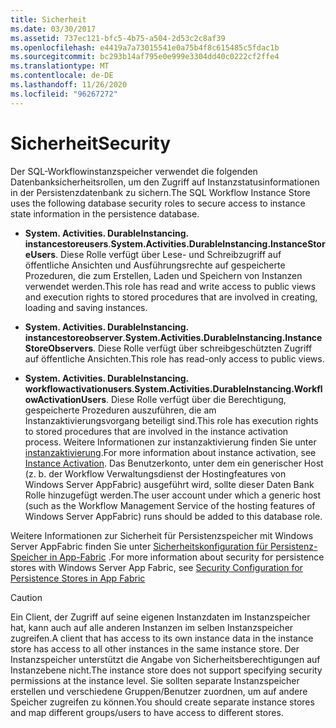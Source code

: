 ```yaml
---
title: Sicherheit
ms.date: 03/30/2017
ms.assetid: 737ec121-bfc5-4b75-a504-2d53c2c8af39
ms.openlocfilehash: e4419a7a73015541e0a75b4f8c615485c5fdac1b
ms.sourcegitcommit: bc293b14af795e0e999e3304dd40c0222cf2ffe4
ms.translationtype: MT
ms.contentlocale: de-DE
ms.lasthandoff: 11/26/2020
ms.locfileid: "96267272"
---
```

# <a name="security"></a><span data-ttu-id="b1240-102">Sicherheit</span><span class="sxs-lookup"><span data-stu-id="b1240-102">Security</span></span>

<span data-ttu-id="b1240-103">Der SQL-Workflowinstanzspeicher verwendet die folgenden Datenbanksicherheitsrollen, um den Zugriff auf Instanzstatusinformationen in der Persistenzdatenbank zu sichern.</span><span class="sxs-lookup"><span data-stu-id="b1240-103">The SQL Workflow Instance Store uses the following database security roles to secure access to instance state information in the persistence database.</span></span>  
  
- <span data-ttu-id="b1240-104">**System. Activities. DurableInstancing. instancestoreusers**.</span><span class="sxs-lookup"><span data-stu-id="b1240-104">**System.Activities.DurableInstancing.InstanceStoreUsers**.</span></span> <span data-ttu-id="b1240-105">Diese Rolle verfügt über Lese- und Schreibzugriff auf öffentliche Ansichten und Ausführungsrechte auf gespeicherte Prozeduren, die zum Erstellen, Laden und Speichern von Instanzen verwendet werden.</span><span class="sxs-lookup"><span data-stu-id="b1240-105">This role has read and write access to public views and execution rights to stored procedures that are involved in creating, loading and saving instances.</span></span>  
  
- <span data-ttu-id="b1240-106">**System. Activities. DurableInstancing. instancestoreobserver**.</span><span class="sxs-lookup"><span data-stu-id="b1240-106">**System.Activities.DurableInstancing.InstanceStoreObservers**.</span></span> <span data-ttu-id="b1240-107">Diese Rolle verfügt über schreibgeschützten Zugriff auf öffentliche Ansichten.</span><span class="sxs-lookup"><span data-stu-id="b1240-107">This role has read-only access to public views.</span></span>  
  
- <span data-ttu-id="b1240-108">**System. Activities. DurableInstancing. workflowactivationusers**.</span><span class="sxs-lookup"><span data-stu-id="b1240-108">**System.Activities.DurableInstancing.WorkflowActivationUsers**.</span></span> <span data-ttu-id="b1240-109">Diese Rolle verfügt über die Berechtigung, gespeicherte Prozeduren auszuführen, die am Instanzaktivierungsvorgang beteiligt sind.</span><span class="sxs-lookup"><span data-stu-id="b1240-109">This role has execution rights to stored procedures that are involved in the instance activation process.</span></span> <span data-ttu-id="b1240-110">Weitere Informationen zur instanzaktivierung finden Sie unter [instanzaktivierung](instance-activation.md).</span><span class="sxs-lookup"><span data-stu-id="b1240-110">For more information about instance activation, see [Instance Activation](instance-activation.md).</span></span> <span data-ttu-id="b1240-111">Das Benutzerkonto, unter dem ein generischer Host (z. b. der Workflow Verwaltungsdienst der Hostingfeatures von Windows Server AppFabric) ausgeführt wird, sollte dieser Daten Bank Rolle hinzugefügt werden.</span><span class="sxs-lookup"><span data-stu-id="b1240-111">The user account under which a generic host (such as the Workflow Management Service of the hosting features of Windows Server AppFabric) runs should be added to this database role.</span></span>  
  
 <span data-ttu-id="b1240-112">Weitere Informationen zur Sicherheit für Persistenzspeicher mit Windows Server AppFabric finden Sie unter [Sicherheitskonfiguration für Persistenz-Speicher in App-Fabric](/previous-versions/appfabric/ff431727(v=azure.10)) .</span><span class="sxs-lookup"><span data-stu-id="b1240-112">For more information about security for persistence stores with Windows Server App Fabric, see [Security Configuration for Persistence Stores in App Fabric](/previous-versions/appfabric/ff431727(v=azure.10))</span></span>  
  
> [!CAUTION]
> <span data-ttu-id="b1240-113">Ein Client, der Zugriff auf seine eigenen Instanzdaten im Instanzspeicher hat, kann auch auf alle anderen Instanzen im selben Instanzspeicher zugreifen.</span><span class="sxs-lookup"><span data-stu-id="b1240-113">A client that has access to its own instance data in the instance store has access to all other instances in the same instance store.</span></span> <span data-ttu-id="b1240-114">Der Instanzspeicher unterstützt die Angabe von Sicherheitsberechtigungen auf Instanzebene nicht.</span><span class="sxs-lookup"><span data-stu-id="b1240-114">The instance store does not support specifying security permissions at the instance level.</span></span> <span data-ttu-id="b1240-115">Sie sollten separate Instanzspeicher erstellen und verschiedene Gruppen/Benutzer zuordnen, um auf andere Speicher zugreifen zu können.</span><span class="sxs-lookup"><span data-stu-id="b1240-115">You should create separate instance stores and map different groups/users to have access to different stores.</span></span>
